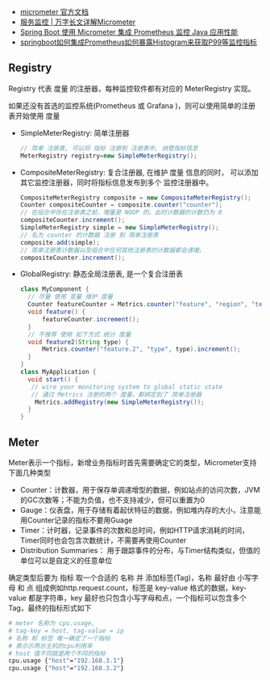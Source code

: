 - [micrometer 官方文档](https://docs.micrometer.io/micrometer/reference/)
- [服务监控 | 万字长文详解Micrometer](https://www.cnblogs.com/cjsblog/p/11556029.html)
- [Spring Boot 使用 Micrometer 集成 Prometheus 监控 Java 应用性能](https://blog.csdn.net/aixiaoyang168/article/details/100866159)
- [springboot如何集成Prometheus如何暴露Histogram来获取P99等监控指标](https://blog.csdn.net/lp19861126/article/details/106309546)

## Registry

Registry 代表 度量 的注册器，每种监控软件都有对应的 MeterRegistry 实现。

如果还没有首选的监控系统(Prometheus 或 Grafana )，则可以使用简单的注册表开始使用 度量

- SimpleMeterRegistry: 简单注册器
    ```java
    // 简单 注册表, 可以将 指标 注册到 注册表中, 纳管指标信息
    MeterRegistry registry=new SimpleMeterRegistry();
    ```
- CompositeMeterRegistry: 复合注册器, 在维护 度量 信息的同时，
  可以添加 其它监控注册器，同时将指标信息发布到多个 监控注册器中。
  ```java
  CompositeMeterRegistry composite = new CompositeMeterRegistry();
  Counter compositeCounter = composite.counter("counter");
  // 在组合中存在注册表之前，增量是 NOOP 的。此时计数器的计数仍为 0
  compositeCounter.increment();
  SimpleMeterRegistry simple = new SimpleMeterRegistry();
  // 名为 counter 的计数器 注册 到 简单注册表
  composite.add(simple);
  // 简单注册表计数器以及组合中任何其他注册表的计数器都会递增。
  compositeCounter.increment();
  ```

- GlobalRegistry: 静态全局注册表, 是一个复合注册表
  ```java
  class MyComponent {
    // 尽量 使用 变量 维护 度量
    Counter featureCounter = Metrics.counter("feature", "region", "test");
    void feature() {
        featureCounter.increment();
    }
    // 不推荐 使用 如下方式 统计 度量
    void feature2(String type) {
        Metrics.counter("feature.2", "type", type).increment();
    }
  }
  class MyApplication {
    void start() {
     // wire your monitoring system to global static state
     // 通过 Metrics 注册的两个 度量，都绑定到了 简单注册器
      Metrics.addRegistry(new SimpleMeterRegistry());
    }
  }
  ```

## Meter

Meter表示一个指标，新增业务指标时首先需要确定它的类型，Micrometer支持下面几种类型

- Counter：计数器，用于保存单调递增型的数据，例如站点的访问次数，JVM的GC次数等；不能为负值，也不支持减少，但可以重置为0
- Gauge：仪表盘，用于存储有着起伏特征的数据，例如堆内存的大小，注意能用Counter记录的指标不要用Guage
- Timer：计时器，记录事件的次数和总时间，例如HTTP请求消耗的时间，Timer同时也会包含次数统计，不需要再使用Counter
- Distribution Summaries： 用于跟踪事件的分布，与Timer结构类似，但值的单位可以是自定义的任意单位

确定类型后要为 指标 取一个合适的 名称 并 添加标签(Tag)，名称 最好由 小写字母 和 点 组成例如http.request.count，标签是
key-value 格式的数据，key-value 都是字符串，key 最好也只包含小写字母和点，一个指标可以包含多个Tag，最终的指标形式如下

```bash
# meter 名称为 cpu.usage,
# tag-key = host, tag-value = ip
# 名称 和 标签 唯一确定了一个指标
# 表示示两台主机的cpu利用率
# host 值不同就是两个不同的指标
cpu.usage {"host"="192.168.3.1"}
cpu.usage {"host"="192.168.3.2"}

```












